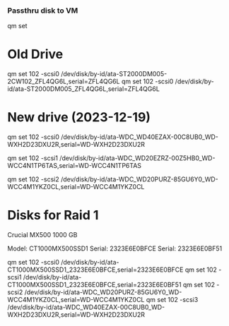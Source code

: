### Passthru disk to VM


qm set <vmid> 

# Old Drive
qm set 102 -scsi0 /dev/disk/by-id/ata-ST2000DM005-2CW102_ZFL4QG6L,serial=ZFL4QG6L
qm set 102 -scsi0 /dev/disk/by-id/ata-ST2000DM005_ZFL4QG6L,serial=ZFL4QG6L



# New drive (2023-12-19)
qm set 102 -scsi0 /dev/disk/by-id/ata-WDC_WD40EZAX-00C8UB0_WD-WXH2D23DXU2R,serial=WD-WXH2D23DXU2R


qm set 102 -scsi1 /dev/disk/by-id/ata-WDC_WD20EZRZ-00Z5HB0_WD-WCC4N1TP6TAS,serial=WD-WCC4N1TP6TAS


qm set 102 -scsi2 /dev/disk/by-id/ata-WDC_WD20PURZ-85GU6Y0_WD-WCC4M1YKZ0CL,serial=WD-WCC4M1YKZ0CL


# Disks for Raid 1
Crucial MX500 1000 GB

Model: CT1000MX500SSD1
Serial: 2323E6E0BFCE
Serial: 2323E6E0BF51

qm set 102 -scsi0 /dev/disk/by-id/ata-CT1000MX500SSD1_2323E6E0BFCE,serial=2323E6E0BFCE
qm set 102 -scsi1 /dev/disk/by-id/ata-CT1000MX500SSD1_2323E6E0BFCE,serial=2323E6E0BF51
qm set 102 -scsi2 /dev/disk/by-id/ata-WDC_WD20PURZ-85GU6Y0_WD-WCC4M1YKZ0CL,serial=WD-WCC4M1YKZ0CL
qm set 102 -scsi3 /dev/disk/by-id/ata-WDC_WD40EZAX-00C8UB0_WD-WXH2D23DXU2R,serial=WD-WXH2D23DXU2R
